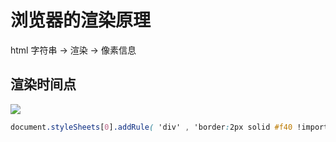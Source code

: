 # 浏览器的渲染原理



html 字符串 -> 渲染 -> 像素信息

## 渲染时间点

![](D:\系统默认\桌面\code\Project\k-blog\docs\public\webgl\2023-04-17-19-32-47-image.png)



```css
document.styleSheets[0].addRule( 'div' , 'border:2px solid #f40 !important' );
```
